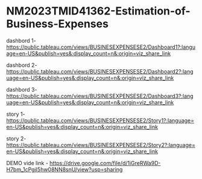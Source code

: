 # NM2023TMID41362-Estimation-of-Business-Expenses

dashbord 1-https://public.tableau.com/views/BUSINESEXPENSESE2/Dashboard1?:language=en-US&publish=yes&:display_count=n&:origin=viz_share_link

dashbord 2-https://public.tableau.com/views/BUSINESEXPENSESE2/Dashboard2?:language=en-US&publish=yes&:display_count=n&:origin=viz_share_link

dashbord 3-https://public.tableau.com/views/BUSINESEXPENSESE2/Dashboard3?:language=en-US&publish=yes&:display_count=n&:origin=viz_share_link

story 1-https://public.tableau.com/views/BUSINESEXPENSESE2/Story1?:language=en-US&publish=yes&:display_count=n&:origin=viz_share_link

story 2-https://public.tableau.com/views/BUSINESEXPENSESE2/Story2?:language=en-US&publish=yes&:display_count=n&:origin=viz_share_link

DEMO vide link - https://drive.google.com/file/d/1iGreRWa9D-H7bm_1cPgjI5hw08NN8snU/view?usp=sharing
